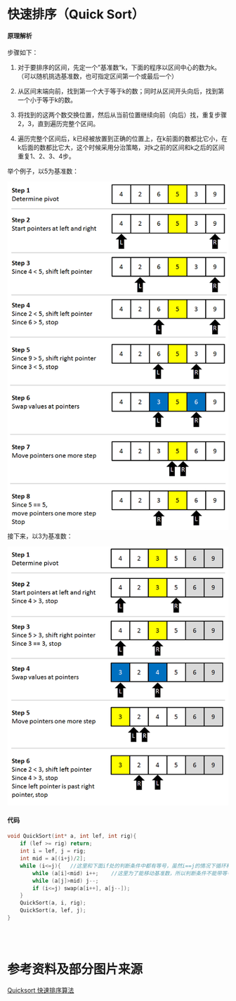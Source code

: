 # 快速排序（Quick Sort）
#### 原理解析
步骤如下：

1. 对于要排序的区间，先定一个”基准数“k，下面的程序以区间中心的数为k。（可以随机挑选基准数，也可指定区间第一个或最后一个）

2. 从区间末端向前，找到第一个大于等于k的数；同时从区间开头向后，找到第一个小于等于k的数。

3. 将找到的这两个数交换位置，然后从当前位置继续向前（向后）找，重复步骤2，3，直到遍历完整个区间。

4. 遍历完整个区间后，k已经被放置到正确的位置上，在k前面的数都比它小，在k后面的数都比它大，这个时候采用分治策略，对k之前的区间和k之后的区间重复1、2、3、4步。

举个例子，以5为基准数：

![](快速排序及其变体_1.png)
<br/>
接下来，以3为基准数：

![](快速排序及其变体_2.png)
#### 代码
```cpp
void QuickSort(int* a, int lef, int rig){
    if (lef >= rig) return;
    int i = lef, j = rig;
    int mid = a[(i+j)/2];
    while (i<=j){   //这里和下面if处的判断条件中都有等号，虽然i==j的情况下循环和swap没有意义，但仍需要i和j的移动，否则会进入死循环
        while (a[i]<mid) i++;    //这里为了能移动基准数，所以判断条件不能带等号
        while (a[j]>mid) j--;
        if (i<=j) swap(a[i++], a[j--]);     
    }
    QuickSort(a, i, rig);
    QuickSort(a, lef, j);
}
```
<br/><br/>

# 参考资料及部分图片来源
[Quicksort 快速排序算法](https://www.cnblogs.com/chuangweili/articles/5159645.html)
